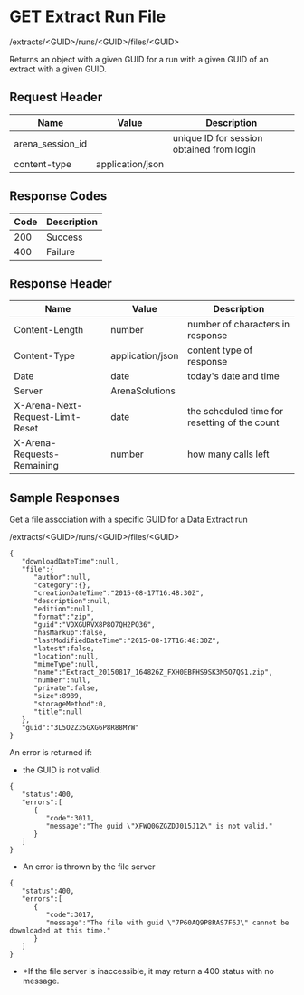 # GET Extract Run File


/extracts/&lt;GUID&gt;/runs/&lt;GUID&gt;/files/&lt;GUID&gt;

Returns an  object with a given GUID for a run with a given GUID of an extract with a given GUID. 

## Request Header

| Name<br> | Value<br> | Description<br> |
|  --- |  --- |  --- | 
| arena_session_id<br> |   | unique ID for session obtained from login<br> |
| content\-type<br> | application/json<br> |   |

## Response Codes

| Code<br> | Description<br> |
|  --- |  --- | 
| 200<br> | Success<br> |
| 400<br> | Failure<br> |

## Response Header

| Name<br> | Value<br> | Description<br> |
|  --- |  --- |  --- | 
| Content\-Length<br> | number<br> | number of characters in response<br> |
| Content\-Type<br> | application/json<br> | content type of response<br> |
| Date<br> | date<br> | today's date and time<br> |
| Server<br> | ArenaSolutions<br> |   |
| X\-Arena\-Next\-Request\-Limit\-Reset<br> | date<br> | the scheduled time for resetting of the count<br> |
| X\-Arena\-Requests\-Remaining<br> | number<br> | how many calls left<br> |

## Sample Responses
Get a file association with a specific GUID  for a Data Extract run



/extracts/&lt;GUID&gt;/runs/&lt;GUID&gt;/files/&lt;GUID&gt;

```
{  
   "downloadDateTime":null,
   "file":{  
      "author":null,
      "category":{},
      "creationDateTime":"2015-08-17T16:48:30Z",
      "description":null,
      "edition":null,
      "format":"zip",
      "guid":"VDXGURVX8P8O7QH2PO36",
      "hasMarkup":false,
      "lastModifiedDateTime":"2015-08-17T16:48:30Z",
      "latest":false,
      "location":null,
      "mimeType":null,
      "name":"Extract_20150817_164826Z_FXH0EBFHS9SK3M5O7QS1.zip",
      "number":null,
      "private":false,
      "size":8989,
      "storageMethod":0,
      "title":null
   },
   "guid":"3L5O2Z35GXG6P8R88MYW"
}
```
An error is returned if:

* the GUID is not valid.

```
{  
   "status":400,
   "errors":[  
      {  
         "code":3011,
         "message":"The guid \"XFWQ0GZGZDJ015J12\" is not valid."
      }
   ]
}
```
* An error is thrown by the file server

```
{  
   "status":400,
   "errors":[  
      {  
         "code":3017,
         "message":"The file with guid \"7P60AQ9P8RAS7F6J\" cannot be downloaded at this time."
      }
   ]
}
```
* \*If the file server is inaccessible, it may return a 400 status with no message.

